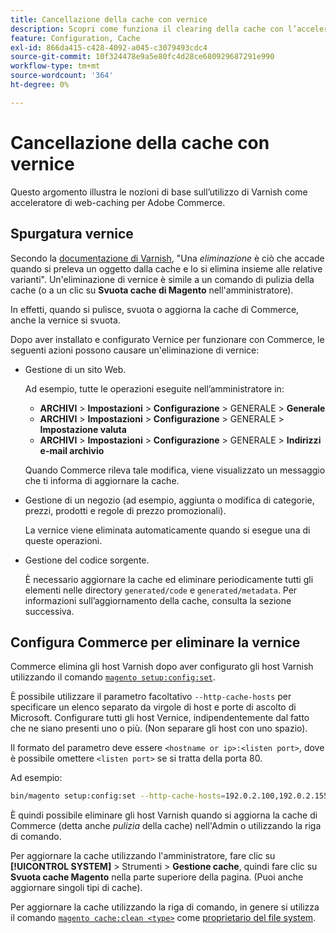 ```yaml
---
title: Cancellazione della cache con vernice
description: Scopri come funziona il clearing della cache con l’acceleratore di web-caching di Varnish per Adobe Commerce. Scopri le tecniche di gestione e ottimizzazione della cache.
feature: Configuration, Cache
exl-id: 866da415-c428-4092-a045-c3079493cdc4
source-git-commit: 10f324478e9a5e80fc4d28ce680929687291e990
workflow-type: tm+mt
source-wordcount: '364'
ht-degree: 0%

---
```


# Cancellazione della cache con vernice

Questo argomento illustra le nozioni di base sull’utilizzo di Varnish come acceleratore di web-caching per Adobe Commerce.

## Spurgatura vernice

Secondo la [documentazione di Varnish](https://www.varnish-cache.org/docs/trunk/users-guide/purging.html), &quot;Una *eliminazione* è ciò che accade quando si preleva un oggetto dalla cache e lo si elimina insieme alle relative varianti&quot;. Un&#39;eliminazione di vernice è simile a un comando di pulizia della cache (o a un clic su **Svuota cache di Magento** nell&#39;amministratore).

In effetti, quando si pulisce, svuota o aggiorna la cache di Commerce, anche la vernice si svuota.

Dopo aver installato e configurato Vernice per funzionare con Commerce, le seguenti azioni possono causare un&#39;eliminazione di vernice:

- Gestione di un sito Web.

  Ad esempio, tutte le operazioni eseguite nell’amministratore in:

   - **ARCHIVI** > **Impostazioni** > **Configurazione** > GENERALE > **Generale**
   - **ARCHIVI** > **Impostazioni** > **Configurazione** > GENERALE > **Impostazione valuta**
   - **ARCHIVI** > **Impostazioni** > **Configurazione** > GENERALE > **Indirizzi e-mail archivio**

  Quando Commerce rileva tale modifica, viene visualizzato un messaggio che ti informa di aggiornare la cache.

- Gestione di un negozio (ad esempio, aggiunta o modifica di categorie, prezzi, prodotti e regole di prezzo promozionali).

  La vernice viene eliminata automaticamente quando si esegue una di queste operazioni.

- Gestione del codice sorgente.

  È necessario aggiornare la cache ed eliminare periodicamente tutti gli elementi nelle directory `generated/code` e `generated/metadata`. Per informazioni sull’aggiornamento della cache, consulta la sezione successiva.

## Configura Commerce per eliminare la vernice

Commerce elimina gli host Varnish dopo aver configurato gli host Varnish utilizzando il comando [`magento setup:config:set`](https://experienceleague.adobe.com/it/docs/commerce-operations/tools/cli-reference/commerce-on-premises#setupconfigset).

È possibile utilizzare il parametro facoltativo `--http-cache-hosts` per specificare un elenco separato da virgole di host e porte di ascolto di Microsoft. Configurare tutti gli host Vernice, indipendentemente dal fatto che ne siano presenti uno o più. (Non separare gli host con uno spazio).

Il formato del parametro deve essere `<hostname or ip>:<listen port>`, dove è possibile omettere `<listen port>` se si tratta della porta 80.

Ad esempio:

```bash
bin/magento setup:config:set --http-cache-hosts=192.0.2.100,192.0.2.155:6081
```

È quindi possibile eliminare gli host Varnish quando si aggiorna la cache di Commerce (detta anche *pulizia* della cache) nell&#39;Admin o utilizzando la riga di comando.

Per aggiornare la cache utilizzando l&#39;amministratore, fare clic su **[!UICONTROL SYSTEM]** > Strumenti > **Gestione cache**, quindi fare clic su **Svuota cache Magento** nella parte superiore della pagina. (Puoi anche aggiornare singoli tipi di cache).

Per aggiornare la cache utilizzando la riga di comando, in genere si utilizza il comando [`magento cache:clean <type>`](../cli/manage-cache.md#clean-and-flush-cache-types) come [proprietario del file system](../../installation/prerequisites/file-system/overview.md).
